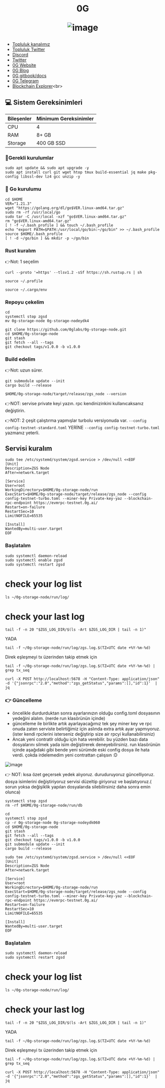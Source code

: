 <h1 align="center"> 0G

![image](https://github.com/molla202/0G/assets/91562185/6eca238f-cd35-411b-9c5a-857fbd80dd33)


</h1>


 * [Topluluk kanalımız](https://t.me/corenodechat)<br>
 * [Topluluk Twitter](https://twitter.com/corenodeHQ)<br>
 * [Discord](https://discord.com/invite/0glabs)<br>
 * [Twitter](https://twitter.com/0G_labs)<br>
 * [0G Website](https://0g.ai/)<br>
 * [0G Blog](https://blog.0g.ai/)<br>
 * [0G gitbook/docs](https://zerogravity.gitbook.io/0g-doc/)<br>
 * [0G Telegram](https://t.me/web3_0glabs)<br>
 * [Blockchain Explorer](https://explorer.corenodehq.com/0G%20Testnet.)<br>


## 💻 Sistem Gereksinimleri
| Bileşenler | Minimum Gereksinimler | 
| ------------ | ------------ |
| CPU |	4|
| RAM	| 8+ GB |
| Storage	| 400 GB SSD |

### 🚧Gerekli kurulumlar
```
sudo apt update && sudo apt upgrade -y
sudo apt install curl git wget htop tmux build-essential jq make pkg-config libssl-dev lz4 gcc unzip -y
```

### 🚧 Go kurulumu
```
cd $HOME
VER="1.21.3"
wget "https://golang.org/dl/go$VER.linux-amd64.tar.gz"
sudo rm -rf /usr/local/go
sudo tar -C /usr/local -xzf "go$VER.linux-amd64.tar.gz"
rm "go$VER.linux-amd64.tar.gz"
[ ! -f ~/.bash_profile ] && touch ~/.bash_profile
echo "export PATH=$PATH:/usr/local/go/bin:~/go/bin" >> ~/.bash_profile
source $HOME/.bash_profile
[ ! -d ~/go/bin ] && mkdir -p ~/go/bin
```
### Rust kuralım
👉Not: 1 seçelim
```
curl --proto '=https' --tlsv1.2 -sSf https://sh.rustup.rs | sh
```
```
source ~/.profile
```
```
source ~/.cargo/env
```
### Repoyu çekelim
```
cd
systemctl stop zgsd
mv 0g-storage-node 0g-storage-nodeydk4
```
```
git clone https://github.com/0glabs/0g-storage-node.git
cd $HOME/0g-storage-node
git stash
git fetch --all --tags
git checkout tags/v1.0.0 -b v1.0.0
```
### Build edelim
👉Not: uzun sürer.
```
git submodule update --init
cargo build --release
```
```
$HOME/0g-storage-node/target/release/zgs_node --version
```

👉NOT: servise private keyi yazın. rpc kendinizinkini kullanıcaksanız değiştirin.

👉NOT: 2 çeşit çalıştırma yapmışlar turbolu versiyonuda var. `--config config-testnet-standard.toml`  YERİNE `--config config-testnet-turbo.toml` yazmanız yeterli.

## Servisi kuralım
```
sudo tee /etc/systemd/system/zgsd.service > /dev/null <<EOF
[Unit]
Description=ZGS Node
After=network.target

[Service]
User=root
WorkingDirectory=$HOME/0g-storage-node/run
ExecStart=$HOME/0g-storage-node/target/release/zgs_node --config config-testnet-turbo.toml --miner-key Private-key-yaz --blockchain-rpc-endpoint https://evmrpc-testnet.0g.ai/
Restart=on-failure
RestartSec=10
LimitNOFILE=65535

[Install]
WantedBy=multi-user.target
EOF
```

### Başlatalım
```
sudo systemctl daemon-reload
sudo systemctl enable zgsd
sudo systemctl restart zgsd
```

# check your log list
```
ls ~/0g-storage-node/run/log/
```
# check your last log
```
tail -f -n 20 "$ZGS_LOG_DIR/$(ls -Art $ZGS_LOG_DIR | tail -n 1)"
```
YADA
```
tail -f ~/0g-storage-node/run/log/zgs.log.$(TZ=UTC date +%Y-%m-%d)
```
Direk eşleşmeyi tx üzerinden takip etmek için
```
tail -f ~/0g-storage-node/run/log/zgs.log.$(TZ=UTC date +%Y-%m-%d) | grep tx_seq
```
```
curl -X POST http://localhost:5678 -H "Content-Type: application/json" -d '{"jsonrpc":"2.0","method":"zgs_getStatus","params":[],"id":1}'  | jq
```


### 👉 Güncelleme


- öncelikle durdurduktan sonra ayarlarınızın olduğu config.toml dosyasının yedeğini alalım. (nerde run klasörünün içinde)
- güncelleme ile birlikte artık ayarlayacağımız tek şey miner key ve rpc onuda zaten serviste belirtiğimiz için aslında extra artık ayar yapmıyoruz.(ister kendi rpclerini isterseniz değiştirip size air rpcyi kullanabilirsiniz)
- Ancak yeni contratlr olduğu için hata verebilir. bu yüzden bazı data dosyalarını silmek yada isim değiştirerek deneyebilirsiniz.  run klasörünün içinde aşağıdaki gibi bende yeni sürümde eski config dosya ile hata verdi. çokda irdelemedim yeni contrattan çalışsın :D

![image](https://github.com/user-attachments/assets/ae523437-7f93-4ad3-9b8f-ca75646c531d)



👉 NOT: kısa özet geçersek yedek alıyoruz. duruduruyoruz güncelliyoruz. dosya isimlerini değiştiriyoruz servisi düzeltip giriyoruz ve başlatıyoruz.( sorun yoksa değişiklik yapılan dosyalarıda silebilirsiniz daha sonra emin olunca)

```
systemctl stop zgsd
rm -rf $HOME/0g-storage-node/run/db
```

```
cd
systemctl stop zgsd
cp -r 0g-storage-node 0g-storage-nodeydk060
cd $HOME/0g-storage-node
git stash
git fetch --all --tags
git checkout tags/v1.0.0 -b v1.0.0
git submodule update --init
cargo build --release
```

```
sudo tee /etc/systemd/system/zgsd.service > /dev/null <<EOF
[Unit]
Description=ZGS Node
After=network.target

[Service]
User=root
WorkingDirectory=$HOME/0g-storage-node/run
ExecStart=$HOME/0g-storage-node/target/release/zgs_node --config config-testnet-turbo.toml --miner-key Private-key-yaz --blockchain-rpc-endpoint https://evmrpc-testnet.0g.ai/
Restart=on-failure
RestartSec=10
LimitNOFILE=65535

[Install]
WantedBy=multi-user.target
EOF
```

### Başlatalım
```
sudo systemctl daemon-reload
sudo systemctl restart zgsd
```

# check your log list
```
ls ~/0g-storage-node/run/log/
```
# check your last log
```
tail -f -n 20 "$ZGS_LOG_DIR/$(ls -Art $ZGS_LOG_DIR | tail -n 1)"
```
YADA
```
tail -f ~/0g-storage-node/run/log/zgs.log.$(TZ=UTC date +%Y-%m-%d)
```
Direk eşleşmeyi tx üzerinden takip etmek için
```
tail -f ~/0g-storage-node/run/log/zgs.log.$(TZ=UTC date +%Y-%m-%d) | grep tx_seq
```
```
curl -X POST http://localhost:5678 -H "Content-Type: application/json" -d '{"jsonrpc":"2.0","method":"zgs_getStatus","params":[],"id":1}'  | jq
```
